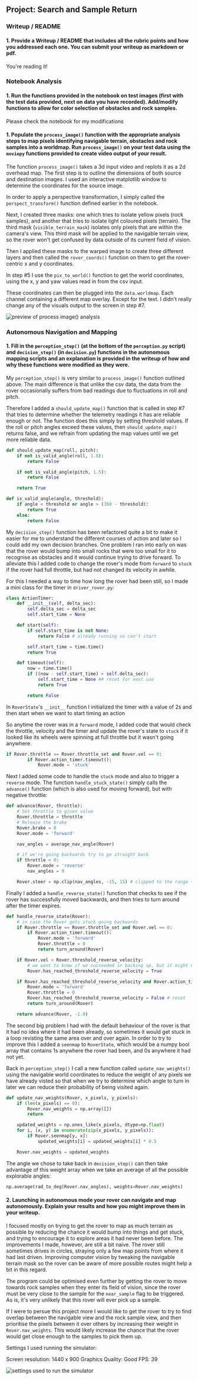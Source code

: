 ## Project: Search and Sample Return

[//]: # (Image References)

[image1]: ./misc/test_mapping_output_preview.png
[image2]: ./misc/graphics_quality.png

### Writeup / README

#### 1. Provide a Writeup / README that includes all the rubric points and how you addressed each one.  You can submit your writeup as markdown or pdf.

You're reading it!

### Notebook Analysis
#### 1. Run the functions provided in the notebook on test images (first with the test data provided, next on data you have recorded). Add/modify functions to allow for color selection of obstacles and rock samples.

Please check the notebook for my modifications

#### 1. Populate the `process_image()` function with the appropriate analysis steps to map pixels identifying navigable terrain, obstacles and rock samples into a worldmap.  Run `process_image()` on your test data using the `moviepy` functions provided to create video output of your result.

The function `process_image()` takes a 3d input video and replots it as a 2d overhead map.
The first step is to outline the dimensions of both source and destination images. I used an interactive matplotlib window to determine the coordinates for the source image.

In order to apply a perspective transformation, I simply called the `perspect_transform()` function defined earlier in the notebook.

Next, I created three masks: one which tries to isolate yellow pixels (rock samples), and another that tries to isolate light coloured pixels (terrain).
The third mask (`visible_terrain_mask`) isolates only pixels that are within the camera's view. This third mask will be applied to the navigable terrain view, so the rover won't get confused by data outside of its current field of vision.

Then I applied these masks to the warped image to create three different layers and then called the `rover_coords()` function on them to get the rover-centric x and y coordinates.

In step #5 I use the `pix_to_world()` function to get the world coordinates, using the x, y and yaw values read in from the csv input.

These coordinates can then be plugged into the `data.worldmap`. Each channel containing a different map overlay.
Except for the text. I didn't really change any of the visuals output to the screen in step #7.

![preview of process image() analysis][image1]

### Autonomous Navigation and Mapping

#### 1. Fill in the `perception_step()` (at the bottom of the `perception.py` script) and `decision_step()` (in `decision.py`) functions in the autonomous mapping scripts and an explanation is provided in the writeup of how and why these functions were modified as they were.

My `perception_step()` is very similar to `process_image()` function outlined above. The main difference is that unlike the csv data, the data from the rover occasionally suffers from bad readings due to fluctuations in roll and pitch.

Therefore I added a `should_update_map()` function that is called in step #7 that tries to determine whether the telemetry readings it has are reliable enough or not. The function does this simply by setting threshold values. If the roll or pitch angles exceed these values, then `should_update_map()` returns false, and we refrain from updating the map values until we get more reliable data.

```python
def should_update_map(roll, pitch):
    if not is_valid_angle(roll, 1.0):
        return False

    if not is_valid_angle(pitch, 1.5):
        return False

    return True

def is_valid_angle(angle, threshold):
    if angle < threshold or angle > (360 - threshold):
        return True
    else:
        return False
```

My `decision_step()` function has been refactored quite a bit to make it easier for me to understand the different courses of action and later so I could add my own decision branches.
One problem I ran into early on was that the rover would bump into small rocks that were too small for it to recognise as obstacles and it would continue trying to drive forward. To alleviate this I added code to change the rover's mode from `forward` to `stuck` if the rover had full throttle, but had not changed its velocity in awhile.

For this I needed a way to time how long the rover had been still, so I made a mini class for the timer in `driver_rover.py`:

```python
class ActionTimer:
    def __init__(self, delta_sec):
        self.delta_sec = delta_sec
        self.start_time = None

    def start(self):
        if self.start_time is not None:
            return False # already running so can't start

        self.start_time = time.time()
        return True

    def timeout(self):
        now = time.time()
        if ((now - self.start_time) > self.delta_sec):
            self.start_time = None ## reset for next use
            return True

        return False
```

In `RoverState`'s `__init__` function I initialized the timer with a value of 2s and then start when we want to start timing an action 

So anytime the rover was in a `forward` mode, I added code that would check the throttle, velocity and the timer and update the rover's state to `stuck` if it looked like its wheels were spinning at full throttle but it wasn't going anywhere.

```python
if Rover.throttle == Rover.throttle_set and Rover.vel == 0:
        if Rover.action_timer.timeout():
            Rover.mode = 'stuck'
```

Next I added some code to handle the `stuck` mode and also to trigger a `reverse` mode. The function `handle_stuck_state()` simply calls the `advance()` function (which is also used for moving forward), but with negative throttle:

```python
def advance(Rover, throttle):
    # Set throttle to given value
    Rover.throttle = throttle
    # Release the brake
    Rover.brake = 0
    Rover.mode = 'forward'

    nav_angles = average_nav_angle(Rover)

    # if we're going backwards try to go straight back
    if throttle < 0:
        Rover.mode = 'reverse'
        nav_angles = 0

    Rover.steer = np.clip(nav_angles, -15, 15) # clipped to the range +/- 15
```

Finally I added a `handle_reverse_state()` function that checks to see if the rover has successfully moved backwards, and then tries to turn around after the timer expires.

```python
def handle_reverse_state(Rover):
    # in case the Rover gets stuck going backwards
    if Rover.throttle == Rover.throttle_set and Rover.vel == 0:
        if Rover.action_timer.timeout():
            Rover.mode = 'forward'
            Rover.throttle = 0
            return turn_around(Rover)

    if Rover.vel < Rover.threshold_reverse_velocity:
        # we want to know if we succeeded in backing up, but it might not be time to turn around yet
        Rover.has_reached_threshold_reverse_velocity = True

    if Rover.has_reached_threshold_reverse_velocity and Rover.action_timer.timeout():
        Rover.mode = 'forward'
        Rover.throttle = 0
        Rover.has_reached_threshold_reverse_velocity = False # reset
        return turn_around(Rover)

    return advance(Rover, -1.0)
```

The second big problem I had with the default behaviour of the rover is that it had no idea where it had been already, so sometimes it would get stuck in a loop revisting the same area over and over again.
In order to try to improve this I added a `seenmap` to `RoverState`, which would be a numpy bool array that contains 1s anywhere the rover had been, and 0s anywhere it had not yet.

Back in `perception_step()` I call a new function called `update_nav_weights()` using the navigable world coordinates to reduce the weight of any pixels we have already visted so that when we try to determine which angle to turn in later we can reduce their probability of being visited again.

```python
def update_nav_weights(Rover, x_pixels, y_pixels):
    if (len(x_pixels) == 0):
        Rover.nav_weights = np.array([])
        return

    updated_weights = np.ones_like(x_pixels, dtype=np.float)
    for i, (x, y) in enumerate(zip(x_pixels, y_pixels)):
        if Rover.seenmap[y, x]:
            updated_weights[i] = updated_weights[i] * 0.5

    Rover.nav_weights = updated_weights
```

The angle we chose to take back in `decision_step()` can then take advantage of this weight array when we take an average of all the possible explorable angles:

```python
np.average(rad_to_deg(Rover.nav_angles), weights=Rover.nav_weights)
```

#### 2. Launching in autonomous mode your rover can navigate and map autonomously.  Explain your results and how you might improve them in your writeup.

I focused mostly on trying to get the rover to map as much terrain as possible by reducing the chance it would bump into things and get stuck, and trying to encourage it to explore areas it had never been before.
The improvements I made, however, are still a bit naive. The rover still sometimes drives in circles, straying only a few map points from where it had last driven. Improving computer vision by tweaking the navigable terrain mask so the rover can be aware of more possible routes might help a bit in this regard.

The program could be optimised even further by getting the rover to move towards rock samples when they enter its field of vision, since the rover must be very close to the sample for the `near_sample` flag to be triggered. As is, it's very unlikely that this rover will ever pick up a sample.

If I were to persue this project more I would like to get the rover to try to find overlap between the navigable view and the rock sample view, and then prioritise the pixels between it over others by increasing their weight in `Rover.nav_weights`. This would likely increase the chance that the rover would get close enough to the samples to pick them up.

Settings I used running the simulator:

Screen resolution: 1440 x 900
Graphics Quality: Good
FPS: 39

![settings used to run the simulator][image2]
